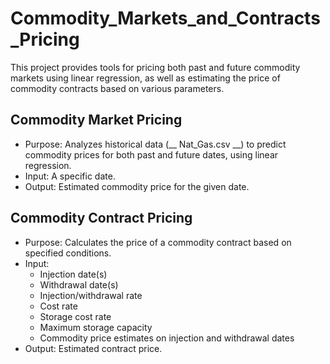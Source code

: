 # Commodity_Markets_and_Contracts_Pricing
This project provides tools for pricing both past and future commodity markets using linear regression, as well as estimating the price of commodity contracts based on various parameters.

## Commodity Market Pricing ##
* Purpose: Analyzes historical data (__ Nat_Gas.csv __) to predict commodity prices for both past and future dates, using linear regression.
* Input: A specific date.
* Output: Estimated commodity price for the given date.

## Commodity Contract Pricing ##
* Purpose: Calculates the price of a commodity contract based on specified conditions.
* Input:
  * Injection date(s)
  * Withdrawal date(s)
  * Injection/withdrawal rate
  * Cost rate
  * Storage cost rate
  * Maximum storage capacity
  * Commodity price estimates on injection and withdrawal dates
* Output: Estimated contract price.
